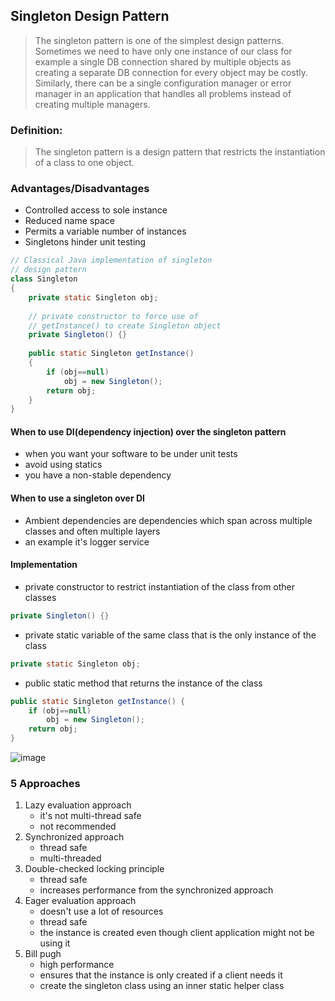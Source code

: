 ## Singleton Design Pattern

> The singleton pattern is one of the simplest design patterns. Sometimes we need to have only one instance of our class for example a single DB connection shared by multiple objects as creating a separate DB connection for every object may be costly. Similarly, there can be a single configuration manager or error manager in an application that handles all problems instead of creating multiple managers.

### Definition:
> The singleton pattern is a design pattern that restricts the instantiation of a class to one object.
 
### Advantages/Disadvantages 

- Controlled access to sole instance
- Reduced name space
- Permits a variable number of instances
- Singletons hinder unit testing

```java
// Classical Java implementation of singleton
// design pattern
class Singleton
{
    private static Singleton obj;
 
    // private constructor to force use of
    // getInstance() to create Singleton object
    private Singleton() {}
 
    public static Singleton getInstance()
    {
        if (obj==null)
            obj = new Singleton();
        return obj;
    }
}
```

#### When to use DI(dependency injection) over the singleton pattern

- when you want your software to be under unit tests
- avoid using statics
- you have a non-stable dependency

#### When to use a singleton over DI
- Ambient dependencies are dependencies which span across multiple classes and often multiple layers
- an example it's logger service

#### Implementation
- private constructor to restrict instantiation of the class from other classes
```java
private Singleton() {}
``` 
- private static variable of the same class that is the only instance of the class
```java
private static Singleton obj;
```
- public static method that returns the instance of the class
```java
public static Singleton getInstance() {
    if (obj==null)
        obj = new Singleton();
    return obj;
}
```
![image](https://static.packt-cdn.com/products/9781786463593/graphics/96d762be-a2b2-4f2b-ab2b-d71e98233431.png)


### 5 Approaches

1) Lazy evaluation approach
   - it's not multi-thread safe
   - not recommended
2) Synchronized approach 
   - thread safe
   - multi-threaded 
3) Double-checked locking principle
   - thread safe
   - increases performance from the synchronized approach
4) Eager evaluation approach
   - doesn't use a lot of resources
   - thread safe
   - the instance is created even though client application might not be using it
5) Bill pugh
   - high performance 
   - ensures that the instance is only created if a client needs it
   - create the singleton class using an inner static helper class
